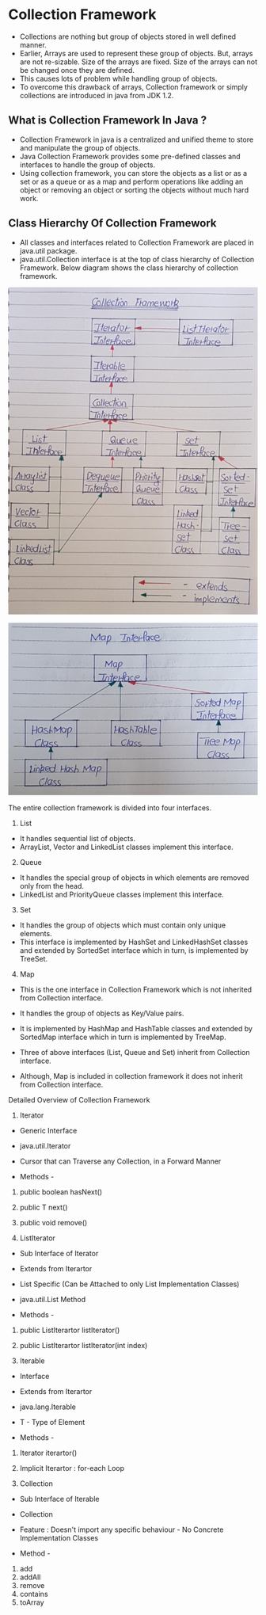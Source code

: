 # Collection Framework

- Collections are nothing but group of objects stored in well defined manner. 
- Earlier, Arrays are used to represent these group of objects. But, arrays are not re-sizable. Size of the arrays are fixed. Size of the arrays can not be changed once they are defined. 
- This causes lots of problem while handling group of objects. 
- To overcome this drawback of arrays, Collection framework or simply collections are introduced in java from JDK 1.2.

## What is Collection Framework In Java ?

- Collection Framework in java is a centralized and unified theme to store and manipulate the group of objects. 
- Java Collection Framework provides some pre-defined classes and interfaces to handle the group of objects. 
- Using collection framework, you can store the objects as a list or as a set or as a queue or as a map and perform operations like adding an object or removing an object or sorting the objects without much hard work.

## Class Hierarchy Of Collection Framework

- All classes and interfaces related to Collection Framework are placed in java.util package. 
- java.util.Collection interface is at the top of class hierarchy of Collection Framework. Below diagram shows the class hierarchy of collection framework.

![alt text](image.png)

![alt text](image-1.png)

The entire collection framework is divided into four interfaces.

1) List  

- It handles sequential list of objects. 
- ArrayList, Vector and LinkedList classes implement this interface.

2) Queue 

- It handles the special group of objects in which elements are removed only from the head. 
- LinkedList and PriorityQueue classes implement this interface.

3) Set  

- It handles the group of objects which must contain only unique elements. 
- This interface is implemented by HashSet and LinkedHashSet classes and extended by SortedSet interface which in turn, is implemented by TreeSet.

4) Map  

- This is the one interface in Collection Framework which is not inherited from Collection interface. 
- It handles the group of objects as Key/Value pairs. 
- It is implemented by HashMap and HashTable classes and extended by SortedMap interface which in turn is implemented by TreeMap.


- Three of above interfaces (List, Queue and Set) inherit from Collection interface. 
- Although, Map is included in collection framework it does not inherit from Collection interface.


Detailed Overview of Collection Framework

1. Iterator

- Generic Interface
- java.util.Iterator<T>
- Cursor that can Traverse any Collection, in a Forward Manner

- Methods - 
1. public boolean hasNext()
2. public T next()
3. public void remove()

2. ListIterator

- Sub Interface of Iterator
- Extends from Iterartor
- List Specific (Can be Attached to only List Implementation Classes)
- java.util.List Method

- Methods - 
1. public ListIterartor<T> listIterator()
2. public ListIterartor<T> listIterator(int index)


3. Iterable

- Interface
- Extends from Iterartor
- java.lang.Iterable<T>
- T - Type of Element

- Methods - 

1. Iterator<T> iterartor()
2. Implicit Iterartor : for-each Loop

4. Collection

- Sub Interface of Iterable
- Collection<E>
- Feature : Doesn't import any specific behaviour - No Concrete Implementation Classes

- Method - 

1. add
2. addAll
3. remove
4. contains
5. toArray

